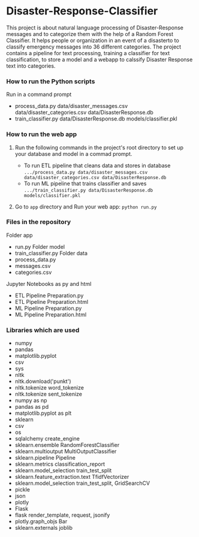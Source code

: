 # Disaster-Response-Classifier
This project is about natural language processing of Disaster-Response messages and to categorize them with the help of a Random Forest Classifier. It helps people or organization in an event of a disasterto to classify emergency messages into 36 different categories. The project contains a pipeline for text processing, training a classifier for text classification, to store a model and a webapp to calssify Disaster Response text into categories.

### How to run the Python scripts
 Run in a command prompt 
- process_data.py data/disaster_messages.csv data/disaster_categories.csv data/DisasterResponse.db
- train_classifier.py data/DisasterResponse.db models/classifier.pkl

### How to run the web app 
1. Run the following commands in the project's root directory to set up your database and model in a commad prompt.

    - To run ETL pipeline that cleans data and stores in database
        `.../process_data.py data/disaster_messages.csv data/disaster_categories.csv data/DisasterResponse.db`
    - To run ML pipeline that trains classifier and saves
        `.../train_classifier.py data/DisasterResponse.db models/classifier.pkl`

3. Go to `app` directory and Run your web app: `python run.py`


### Files in the repository
Folder app
- run.py
Folder model
- train_classifier.py
Folder data
- process_data.py
- messages.csv
- categories.csv

Jupyter Notebooks as py and html
- ETL Pipeline Preparation.py
- ETL Pipeline Preparation.html
- ML Pipeline Preparation.py
- ML Pipeline Preparation.html


### Libraries which are used
- numpy 
- pandas
- matplotlib.pyplot 
- csv
- sys
- nltk
- nltk.download('punkt')
- nltk.tokenize word_tokenize
- nltk.tokenize sent_tokenize
- numpy as np
- pandas as pd
- matplotlib.pyplot as plt
- sklearn
- csv
- os
- sqlalchemy  create_engine
- sklearn.ensemble RandomForestClassifier
- sklearn.multioutput MultiOutputClassifier
- sklearn.pipeline Pipeline
- sklearn.metrics classification_report
- sklearn.model_selection train_test_split
- sklearn.feature_extraction.text TfidfVectorizer
- sklearn.model_selection train_test_split, GridSearchCV
- pickle
- json
- plotly
- Flask
- flask render_template, request, jsonify
- plotly.graph_objs Bar
- sklearn.externals joblib

